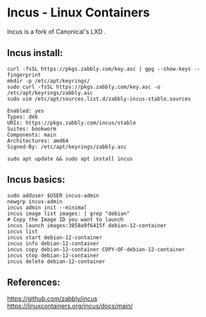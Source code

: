 Incus - Linux Containers
=========================

Incus is a fork of Canonical's LXD . 

Incus install:
--------------

    curl -fsSL https://pkgs.zabbly.com/key.asc | gpg --show-keys --fingerprint
    mkdir -p /etc/apt/keyrings/
    sudo curl -fsSL https://pkgs.zabbly.com/key.asc -o /etc/apt/keyrings/zabbly.asc
    sudo vim /etc/apt/sources.list.d/zabbly-incus-stable.sources

    Enabled: yes
    Types: deb
    URIs: https://pkgs.zabbly.com/incus/stable
    Suites: bookworm
    Components: main
    Architectures: amd64
    Signed-By: /etc/apt/keyrings/zabbly.asc

    sudo apt update && sudo apt install incus

Incus basics:
-------------

    sudo adduser $USER incus-admin
    newgrp incus-admin
    incus admin init --minimal
    incus image list images: | grep "debian"
    # Copy the Image ID you want to launch
    incus launch images:3858a9f6415f debian-12-container
    incus list
    incus start debian-12-container
    incus info debian-12-container
    incus copy debian-12-container COPY-OF-debian-12-container
    incus stop debian-12-container
    incus delete debian-12-container


References:
------------

https://github.com/zabbly/incus
https://linuxcontainers.org/incus/docs/main/
